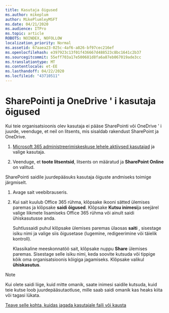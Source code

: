 ```yaml
---
title: Kasutaja õigused
ms.author: mikeplum
author: MikePlumleyMSFT
ms.date: 04/21/2020
ms.audience: ITPro
ms.topic: article
ROBOTS: NOINDEX, NOFOLLOW
localization_priority: Normal
ms.assetid: 67aaea23-025c-4af6-a826-bf97cec216ef
ms.openlocfilehash: e397923c13f01f436667d488523c8bc1641c2b37
ms.sourcegitcommit: 55eff703a17e500681d8fa6a87eb067019ade3cc
ms.translationtype: MT
ms.contentlocale: et-EE
ms.lasthandoff: 04/22/2020
ms.locfileid: "43710511"
---
```

# <a name="user-permissions-in-sharepoint-and-onedrive"></a>SharePointi ja OneDrive ' i kasutaja õigused

Kui teie organisatsioonis olev kasutaja ei pääse SharePointi või OneDrive ' i juurde, veenduge, et neil on litsents, mis sisaldab rakendust SharePoint ja OneDrive. 
  
1. [Microsoft 365 administreerimiskeskuse lehele aktiivsed kasutajad](https://portal.office.com/adminportal/home#/users) ja valige kasutaja. 
    
2. Veenduge, et **toote litsentsid**, litsents on määratud ja **SharePoint Online** on valitud. 
    
 SharePointi saidile juurdepääsuks kasutaja õiguste andmiseks toimige järgmiselt. 
  
1. Avage sait veebibrauseris.
    
2. Kui sait kuulub Office 365 rühma, klõpsake ikooni sätted ülemises paremas ja klõpsake **saidi õigused**. Klõpsake **Kutsu inimesi**ja seejärel valige liikmete lisamiseks Office 365 rühma või ainult saidi ühiskasutusse anda. 
    
    Suhtlussaidi puhul klõpsake ülemises paremas ülaosas **saiti** , sisestage isiku nimi ja valige siis õigusetase (lugemine, redigeerimine või täielik kontroll). 
    
    Klassikaline meeskonnatöö sait, klõpsake nuppu **Share** ülemises paremas. Sisestage selle isiku nimi, keda soovite kutsuda või tippige kõik oma organisatsioonis kõigiga jagamiseks. Klõpsake valikul **ühiskasutus**.
    
> [!NOTE]
> Kui olete saidi liige, kuid mitte omanik, saate inimesi saidile kutsuda, kuid teie kutse loob juurdepääsutaotluse, mille saab saidi omanik kas heaks kiita või tagasi lükata. 
  
[Teave selle kohta, kuidas jagada kasutajale faili või kausta](https://go.microsoft.com/fwlink/?linkid=533408)
  

